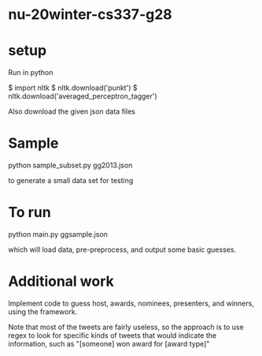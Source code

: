 # nu-20winter-cs337-g28

# setup

Run in python

$ import nltk
$ nltk.download('punkt')
$ nltk.download('averaged_perceptron_tagger')

Also download the given json data files

# Sample

python sample_subset.py gg2013.json

to generate a small data set for testing

# To run

python main.py ggsample.json

which will load data, pre-preprocess, and output some basic guesses.

# Additional work

Implement code to guess host, awards, nominees, presenters, and winners, using the
framework.

Note that most of the tweets are fairly useless, so the approach is to use regex to look for
specific kinds of tweets that would indicate the information, such as
"[someone] won award for [award type]"

